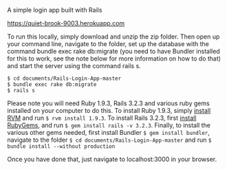 A simple login app built with Rails

https://quiet-brook-9003.herokuapp.com

To run this locally, simply download and unzip the zip folder. Then open up your command line, navigate to the folder, set up the database with the command bundle exec rake db:migrate (you need to have Bundler installed for this to work, see the note below for more information on how to do that) and start the server using the command rails s.

```
$ cd documents/Rails-Login-App-master
$ bundle exec rake db:migrate
$ rails s
```

Please note you will need Ruby 1.9.3, Rails 3.2.3 and various ruby gems installed on your computer to do this. To install Ruby 1.9.3, simply <A href="https://rvm.io/rvm/install">install RVM</a> and run ```$ rvm install 1.9.3```. To install Rails 3.2.3, first <a href="https://rubygems.org/pages/download">install RubyGems</a>, and run ```$ gem install rails -v 3.2.3```. Finally, to install the various other gems needed, first install Bundler ```$ gem install bundler```, navigate to the folder ```$ cd documents/Rails-Login-App-master``` and run ```$ bundle install --without production```

Once you have done that, just navigate to localhost:3000 in your browser. 

